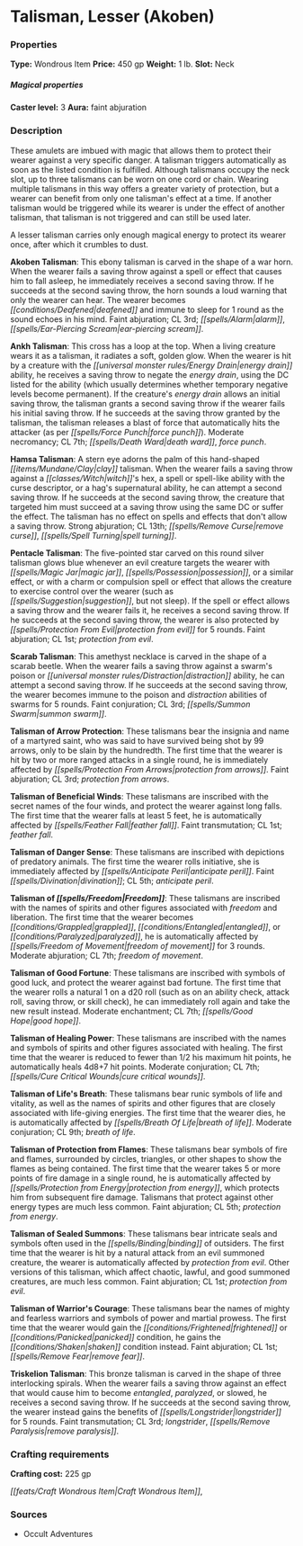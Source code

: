 ﻿---
Title: "Talisman, Lesser (Akoben)"
Type: "Wondrous Item"
Price: "450 gp"
Weight: "1 lb."
Slot: "Neck"
Caster level: "3"
Aura: "faint abjuration"
Description: |
  "These amulets are imbued with magic that allows them to protect their wearer against a very specific danger. A talisman triggers automatically as soon as the listed condition is fulfilled. Although talismans occupy the neck slot, up to three talismans can be worn on one cord or chain. Wearing multiple talismans in this way offers a greater variety of protection, but a wearer can benefit from only one talisman's effect at a time. If another talisman would be triggered while its wearer is under the effect of another talisman, that talisman is not triggered and can still be used later.
  A _lesser talisman_ carries only enough magical energy to protect its wearer once, after which it crumbles to dust.
  **Akoben Talisman**: This ebony talisman is carved in the shape of a war horn. When the wearer fails a saving throw against a spell or effect that causes him to fall asleep, he immediately receives a second saving throw. If he succeeds at the second saving throw, the horn sounds a loud warning that only the wearer can hear. The wearer becomes deafened and immune to sleep for 1 round as the sound echoes in his mind. Faint abjuration; CL 3rd; _alarm, ear-piercing scream_.
  **Ankh Talisman**: This cross has a loop at the top. When a living creature wears it as a talisman, it radiates a soft, golden glow. When the wearer is hit by a creature with the energy drain ability, he receives a saving throw to negate the energy drain, using the DC listed for the ability (which usually determines whether temporary negative levels become permanent). If the creature's energy drain allows an initial saving throw, the talisman grants a second saving throw if the wearer fails his initial saving throw. If he succeeds at the saving throw granted by the talisman, the talisman releases a blast of force that automatically hits the attacker (as per _force punch_). Moderate necromancy; CL 7th; _death ward, force punch_.
  **Hamsa Talisman**: A stern eye adorns the palm of this hand-shaped clay talisman. When the wearer fails a saving throw against a witch's hex, a spell or spell-like ability with the curse descriptor, or a hag's supernatural ability, he can attempt a second saving throw. If he succeeds at the second saving throw, the creature that targeted him must succeed at a saving throw using the same DC or suffer the effect. The talisman has no effect on spells and effects that don't allow a saving throw. Strong abjuration; CL 13th; _remove curse, spell turning_.
  **Pentacle Talisman**: The five-pointed star carved on this round silver talisman glows blue whenever an evil creature targets the wearer with _magic jar, possession_, or a similar effect, or with a charm or compulsion spell or effect that allows the creature to exercise control over the wearer (such as _suggestion_, but not _sleep_). If the spell or effect allows a saving throw and the wearer fails it, he receives a second saving throw. If he succeeds at the second saving throw, the wearer is also protected by _protection from evil_ for 5 rounds. Faint abjuration; CL 1st; _protection from evil_.
  **Scarab Talisman**: This amethyst necklace is carved in the shape of a scarab beetle. When the wearer fails a saving throw against a swarm's poison or distraction ability, he can attempt a second saving throw. If he succeeds at the second saving throw, the wearer becomes immune to the poison and distraction abilities of swarms for 5 rounds. Faint conjuration; CL 3rd; _summon swarm_.
  **Talisman of Arrow Protection**: These talismans bear the insignia and name of a martyred saint, who was said to have survived being shot by 99 arrows, only to be slain by the hundredth. The first time that the wearer is hit by two or more ranged attacks in a single round, he is immediately affected by _protection from arrows_. Faint abjuration; CL 3rd; _protection from arrows_.
  **Talisman of Beneficial Winds**: These talismans are inscribed with the secret names of the four winds, and protect the wearer against long falls. The first time that the wearer falls at least 5 feet, he is automatically affected by _feather fall_. Faint transmutation; CL 1st; _feather fall_.
  **Talisman of Danger Sense**: These talismans are inscribed with depictions of predatory animals. The first time the wearer rolls initiative, she is immediately affected by _anticipate peril_. Faint divination; CL 5th; _anticipate peril_.
  **Talisman of Freedom**: These talismans are inscribed with the names of spirits and other figures associated with freedom and liberation. The first time that the wearer becomes grappled, entangled, or paralyzed, he is automatically affected by _freedom of movement_ for 3 rounds. Moderate abjuration; CL 7th; _freedom of movement_.
  **Talisman of Good Fortune**: These talismans are inscribed with symbols of good luck, and protect the wearer against bad fortune. The first time that the wearer rolls a natural 1 on a d20 roll (such as on an ability check, attack roll, saving throw, or skill check), he can immediately roll again and take the new result instead. Moderate enchantment; CL 7th; _good hope_.
  **Talisman of Healing Power**: These talismans are inscribed with the names and symbols of spirits and other figures associated with healing. The first time that the wearer is reduced to fewer than 1/2 his maximum hit points, he automatically heals 4d8+7 hit points. Moderate conjuration; CL 7th; _cure critical wounds_.
  **Talisman of Life's Breath**: These talismans bear runic symbols of life and vitality, as well as the names of spirits and other figures that are closely associated with life-giving energies. The first time that the wearer dies, he is automatically affected by _breath of life_. Moderate conjuration; CL 9th; _breath of life_.
  **Talisman of Protection from Flames**: These talismans bear symbols of fire and flames, surrounded by circles, triangles, or other shapes to show the flames as being contained. The first time that the wearer takes 5 or more points of fire damage in a single round, he is automatically affected by _protection from energy_, which protects him from subsequent fire damage. Talismans that protect against other energy types are much less common. Faint abjuration; CL 5th; _protection from energy_.
  **Talisman of Sealed Summons**: These talismans bear intricate seals and symbols often used in the binding of outsiders. The first time that the wearer is hit by a natural attack from an evil summoned creature, the wearer is automatically affected by _protection from evil_. Other versions of this talisman, which affect chaotic, lawful, and good summoned creatures, are much less common. Faint abjuration; CL 1st; _protection from evil_.
  **Talisman of Warrior's Courage**: These talismans bear the names of mighty and fearless warriors and symbols of power and martial prowess. The first time that the wearer would gain the frightened or panicked condition, he gains the shaken condition instead. Faint abjuration; CL 1st; _remove fear_.
  **Triskelion Talisman**: This bronze talisman is carved in the shape of three interlocking spirals. When the wearer fails a saving throw against an effect that would cause him to become entangled, paralyzed, or slowed, he receives a second saving throw. If he succeeds at the second saving throw, the wearer instead gains the benefits of _longstrider_ for 5 rounds. Faint transmutation; CL 3rd; _longstrider, remove paralysis_."
Crafting cost: "225 gp"
Sources: "['Occult Adventures']"
---

# Talisman, Lesser (Akoben)

### Properties

**Type:** Wondrous Item **Price:** 450 gp **Weight:** 1 lb. **Slot:** Neck

##### Magical properties

**Caster level:** 3 **Aura:** faint abjuration

### Description

These amulets are imbued with magic that allows them to protect their wearer against a very specific danger. A talisman triggers automatically as soon as the listed condition is fulfilled. Although talismans occupy the neck slot, up to three talismans can be worn on one cord or chain. Wearing multiple talismans in this way offers a greater variety of protection, but a wearer can benefit from only one talisman's effect at a time. If another talisman would be triggered while its wearer is under the effect of another talisman, that talisman is not triggered and can still be used later.

A lesser talisman carries only enough magical energy to protect its wearer once, after which it crumbles to dust.

**Akoben Talisman**: This ebony talisman is carved in the shape of a war horn. When the wearer fails a saving throw against a spell or effect that causes him to fall asleep, he immediately receives a second saving throw. If he succeeds at the second saving throw, the horn sounds a loud warning that only the wearer can hear. The wearer becomes _[[conditions/Deafened|deafened]]_ and immune to sleep for 1 round as the sound echoes in his mind. Faint abjuration; CL 3rd; _[[spells/Alarm|alarm]]_, _[[spells/Ear-Piercing Scream|ear-piercing scream]]_.

**Ankh Talisman**: This cross has a loop at the top. When a living creature wears it as a talisman, it radiates a soft, golden glow. When the wearer is hit by a creature with the _[[universal monster rules/Energy Drain|energy drain]]_ ability, he receives a saving throw to negate the _energy drain_, using the DC listed for the ability (which usually determines whether temporary negative levels become permanent). If the creature's _energy drain_ allows an initial saving throw, the talisman grants a second saving throw if the wearer fails his initial saving throw. If he succeeds at the saving throw granted by the talisman, the talisman releases a blast of force that automatically hits the attacker (as per _[[spells/Force Punch|force punch]]_). Moderate necromancy; CL 7th; _[[spells/Death Ward|death ward]]_, _force punch_.

**Hamsa Talisman**: A stern eye adorns the palm of this hand-shaped _[[items/Mundane/Clay|clay]]_ talisman. When the wearer fails a saving throw against a _[[classes/Witch|witch]]_'s hex, a spell or spell-like ability with the curse descriptor, or a hag's supernatural ability, he can attempt a second saving throw. If he succeeds at the second saving throw, the creature that targeted him must succeed at a saving throw using the same DC or suffer the effect. The talisman has no effect on spells and effects that don't allow a saving throw. Strong abjuration; CL 13th; _[[spells/Remove Curse|remove curse]]_, _[[spells/Spell Turning|spell turning]]_.

**Pentacle Talisman**: The five-pointed star carved on this round silver talisman glows blue whenever an evil creature targets the wearer with _[[spells/Magic Jar|magic jar]]_, _[[spells/Possession|possession]]_, or a similar effect, or with a charm or compulsion spell or effect that allows the creature to exercise control over the wearer (such as _[[spells/Suggestion|suggestion]]_, but not sleep). If the spell or effect allows a saving throw and the wearer fails it, he receives a second saving throw. If he succeeds at the second saving throw, the wearer is also protected by _[[spells/Protection From Evil|protection from evil]]_ for 5 rounds. Faint abjuration; CL 1st; _protection from evil_.

**Scarab Talisman**: This amethyst necklace is carved in the shape of a scarab beetle. When the wearer fails a saving throw against a swarm's poison or _[[universal monster rules/Distraction|distraction]]_ ability, he can attempt a second saving throw. If he succeeds at the second saving throw, the wearer becomes immune to the poison and _distraction_ abilities of swarms for 5 rounds. Faint conjuration; CL 3rd; _[[spells/Summon Swarm|summon swarm]]_.

**Talisman of Arrow Protection**: These talismans bear the insignia and name of a martyred saint, who was said to have survived being shot by 99 arrows, only to be slain by the hundredth. The first time that the wearer is hit by two or more ranged attacks in a single round, he is immediately affected by _[[spells/Protection From Arrows|protection from arrows]]_. Faint abjuration; CL 3rd; _protection from arrows_.

**Talisman of Beneficial Winds**: These talismans are inscribed with the secret names of the four winds, and protect the wearer against long falls. The first time that the wearer falls at least 5 feet, he is automatically affected by _[[spells/Feather Fall|feather fall]]_. Faint transmutation; CL 1st; _feather fall_.

**Talisman of Danger Sense**: These talismans are inscribed with depictions of predatory animals. The first time the wearer rolls initiative, she is immediately affected by _[[spells/Anticipate Peril|anticipate peril]]_. Faint _[[spells/Divination|divination]]_; CL 5th; _anticipate peril_.

**Talisman of _[[spells/Freedom|Freedom]]_**: These talismans are inscribed with the names of spirits and other figures associated with _freedom_ and liberation. The first time that the wearer becomes _[[conditions/Grappled|grappled]]_, _[[conditions/Entangled|entangled]]_, or _[[conditions/Paralyzed|paralyzed]]_, he is automatically affected by _[[spells/Freedom of Movement|freedom of movement]]_ for 3 rounds. Moderate abjuration; CL 7th; _freedom of movement_.

**Talisman of Good Fortune**: These talismans are inscribed with symbols of good luck, and protect the wearer against bad fortune. The first time that the wearer rolls a natural 1 on a d20 roll (such as on an ability check, attack roll, saving throw, or skill check), he can immediately roll again and take the new result instead. Moderate enchantment; CL 7th; _[[spells/Good Hope|good hope]]_.

**Talisman of Healing Power**: These talismans are inscribed with the names and symbols of spirits and other figures associated with healing. The first time that the wearer is reduced to fewer than 1/2 his maximum hit points, he automatically heals 4d8+7 hit points. Moderate conjuration; CL 7th; _[[spells/Cure Critical Wounds|cure critical wounds]]_.

**Talisman of Life's Breath**: These talismans bear runic symbols of life and vitality, as well as the names of spirits and other figures that are closely associated with life-giving energies. The first time that the wearer dies, he is automatically affected by _[[spells/Breath Of Life|breath of life]]_. Moderate conjuration; CL 9th; _breath of life_.

**Talisman of Protection from Flames**: These talismans bear symbols of fire and flames, surrounded by circles, triangles, or other shapes to show the flames as being contained. The first time that the wearer takes 5 or more points of fire damage in a single round, he is automatically affected by _[[spells/Protection from Energy|protection from energy]]_, which protects him from subsequent fire damage. Talismans that protect against other energy types are much less common. Faint abjuration; CL 5th; _protection from energy_.

**Talisman of Sealed Summons**: These talismans bear intricate seals and symbols often used in the _[[spells/Binding|binding]]_ of outsiders. The first time that the wearer is hit by a natural attack from an evil summoned creature, the wearer is automatically affected by _protection from evil_. Other versions of this talisman, which affect chaotic, lawful, and good summoned creatures, are much less common. Faint abjuration; CL 1st; _protection from evil_.

**Talisman of Warrior's Courage**: These talismans bear the names of mighty and fearless warriors and symbols of power and martial prowess. The first time that the wearer would gain the _[[conditions/Frightened|frightened]]_ or _[[conditions/Panicked|panicked]]_ condition, he gains the _[[conditions/Shaken|shaken]]_ condition instead. Faint abjuration; CL 1st; _[[spells/Remove Fear|remove fear]]_.

**Triskelion Talisman**: This bronze talisman is carved in the shape of three interlocking spirals. When the wearer fails a saving throw against an effect that would cause him to become _entangled_, _paralyzed_, or slowed, he receives a second saving throw. If he succeeds at the second saving throw, the wearer instead gains the benefits of _[[spells/Longstrider|longstrider]]_ for 5 rounds. Faint transmutation; CL 3rd; _longstrider_, _[[spells/Remove Paralysis|remove paralysis]]_.

### Crafting requirements

**Crafting cost:** 225 gp

_[[feats/Craft Wondrous Item|Craft Wondrous Item]]_,

### Sources

* Occult Adventures
